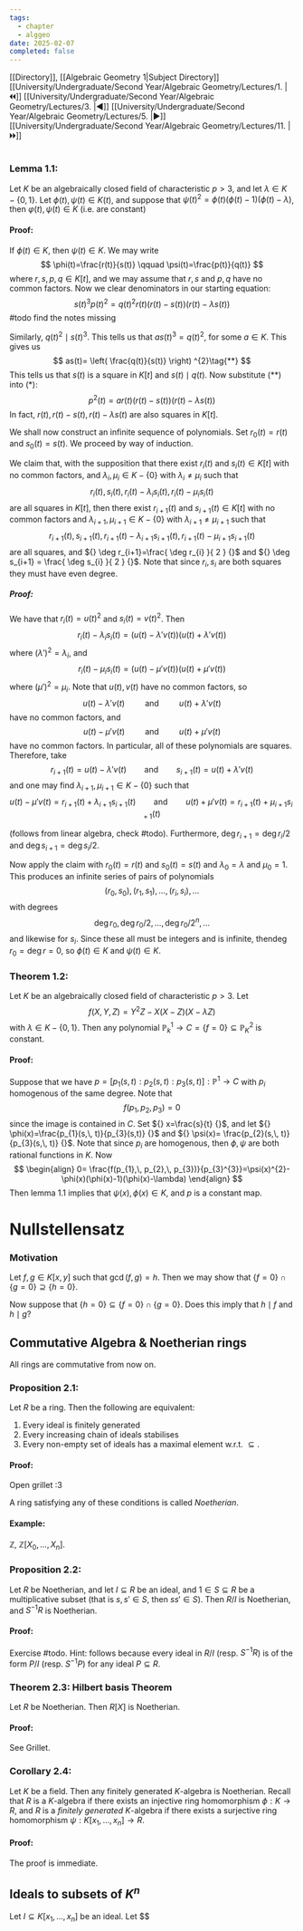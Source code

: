 ```yaml
---
tags:
  - chapter
  - alggeo
date: 2025-02-07
completed: false
---
```

[[Directory]], [[Algebraic Geometry 1|Subject Directory]]
[[University/Undergraduate/Second Year/Algebraic Geometry/Lectures/1. |🞀🞀]] [[University/Undergraduate/Second Year/Algebraic Geometry/Lectures/3. |◀]] [[University/Undergraduate/Second Year/Algebraic Geometry/Lectures/5. |▶]] [[University/Undergraduate/Second Year/Algebraic Geometry/Lectures/11. |🞂🞂]]
# 
## 
### Lemma 1.1:
Let $K$ be an algebraically closed field of characteristic $p>3 {}$, and let ${} \lambda \in K -\{ 0,\, 1 \} {}$. Let ${} \phi(t),\, \psi(t) \in K(t) {}$, and suppose that ${} \psi(t)^{2}=\phi(t)(\phi(t)-1)(\phi(t)-\lambda) {}$, then ${} \varphi(t),\, \psi(t) \in K {}$ (i.e. are constant)
#### Proof:
If ${} \phi(t) \in K {}$, then ${} \psi(t) \in K {}$. We may write
$$
\phi(t)=\frac{r(t)}{s(t)} \qquad \psi(t)=\frac{p(t)}{q(t)}
$$
where ${} r,\, s,\, p,\, q \in K[t] {}$, and we may assume that ${} r,\, s {}$ and ${} p,\, q {}$ have no common factors. Now we clear denominators in our starting equation:
$$
s(t)^{3}p(t)^{2}=q(t)^{2}r(t)(r(t)-s(t))(r(t)-\lambda s(t)) \tag{*}
$$
#todo find the notes missing

Similarly, ${} q(t)^{2} \mid  s(t)^{3} {}$. This tells us that ${} as(t)^{3}=q(t)^{2} {}$, for some ${} a \in K {}$. This gives us
$$
as(t)= \left( \frac{q(t)}{s(t)} \right) ^{2}\tag{**}
$$
This tells us that ${} s(t)$ is a square in ${} K[t]$ and ${} s(t) \mid q(t) {}$. Now substitute ${} (**) {}$ into ${} (*) {}$:
$$
p^{2}(t)=ar(t)(r(t)-s(t))(r(t)-\lambda s(t))
$$
In fact, ${} r(t),\, r(t)-s(t),\, r(t)-\lambda s(t) {}$ are also squares in ${} K[t] {}$. 

We shall now construct an infinite sequence of polynomials. Set ${} r_{0}(t)=r(t) {}$ and ${} s_{0}(t)=s(t) {}$. We proceed by way of induction.

We claim that, with the supposition that there exist ${} r_{i}(t) {}$ and ${} s_{i}(t) \in K[t] {}$ with no common factors, and ${} \lambda_{i},\, \mu_{i} \in K -\{ 0 \} {}$ with ${} \lambda_{i}\neq \mu_{i} {}$ such that 
$$
r_{i}(t),\, s_{i}(t),\, r_{i}(t)-\lambda_{i} s_{i}(t),\, r_{i}(t)-\mu_{i} s_{i}(t)
$$
are all squares in ${} K[t] {}$, then there exist ${} r_{i+1}(t) {}$ and ${} s_{i+1}(t) \in K[t] {}$ with no common factors and ${} \lambda_{i+1},\, \mu_{i+1} \in K-\{ 0 \} {}$ with ${} \lambda_{i+1}\neq \mu_{i+1} {}$ such that
$$
r_{i+1}(t),\, s_{i+1}(t),\, r_{i+1}(t)-\lambda_{i+1} s_{i+1}(t),\, r_{i+1}(t)-\mu_{i+1} s_{i+1}(t)
$$
are all squares, and ${} \deg r_{i+1}=\frac{ \deg r_{i} }{ 2 } {}$ and ${} \deg s_{i+1} = \frac{ \deg s_{i} }{ 2 } {}$. Note that since ${} r_{i},\, s_{i} {}$ are both squares they must have even degree. 
##### Proof:
We have that ${} r_{i}(t)=u(t)^{2} {}$ and ${} s_{i}(t)=v(t)^{2} {}$. Then
$$
r_{i}(t)-\lambda_{i} s_{i}(t)=(u(t)-\lambda'v(t))(u(t)+\lambda'v(t))
$$
where ${} (\lambda')^{2}=\lambda_{i} {}$, and 
$$
r_{i}(t)-\mu_{i} s_{i}(t)=(u(t)-\mu'v(t))(u(t)+\mu'v(t))
$$
where ${} (\mu')^{2}=\mu_{i} {}$. Note that ${} u(t),\, v(t) {}$ have no common factors, so
$$
u(t)-\lambda'v(t) \qquad \text{ and }\qquad u(t)+\lambda'v(t)
$$
have no common factors, and 
$$
u(t)-\mu'v(t) \qquad \text{ and }\qquad u(t)+\mu'v(t)
$$
have no common factors. In particular, all of these polynomials are squares. Therefore, take
$$
r_{i+1}(t)=u(t)-\lambda' v(t) \qquad \text{and} \qquad s_{i+1}(t)=u(t)+\lambda'v(t)
$$
and one may find ${} \lambda_{i+1},\, \mu_{i+1} \in K-\{ 0 \} {}$ such that 
$$
u(t)-\mu'v(t)=r_{i+1}(t)+\lambda_{i+1}s_{i+1}(t)\qquad \text{and}\qquad 
u(t)+\mu'v(t)=r_{i+1}(t)+\mu_{i+1}s_{i+1}(t)
$$

(follows from linear algebra, check #todo). Furthermore, ${} \deg r_{i+1}=\deg r_{i} / 2 {}$ and ${} \deg s_{i+1}=\deg  s_{i} / 2 {}$. 


Now apply the claim with ${} r_{0}(t)=r(t) {}$ and ${} s_{0}(t)=s(t) {}$ and $\lambda_{0}=\lambda {}$ and ${} \mu_{0}=1 {}$. This produces an infinite series of pairs of polynomials
$$
(r_{0},\, s_{0}),\, (r_{1},\, s_{1}),\,\dots,\,(r_{i},\, s_{i}),\,\dots
$$
with degrees
$$
\deg r_{0},\, \deg r_{0}/2,\,\dots,\,\deg r_{0} / 2^{n},\,\dots
$$
and likewise for ${} s_{i} {}$. Since these all must be integers and is infinite, then${} \deg r_{0}=\deg r=0 {}$, so ${} \phi(t) \in K {}$ and ${} \psi(t) \in K {}$.
### Theorem 1.2:
Let $K {}$ be an algebraically closed field of characteristic $p>3 {}$. Let 
$$
f(X,\, Y,\, Z)=Y^{2}Z-X(X-Z)(X-\lambda Z)
$$
with ${} \lambda \in K -\{ 0,\, 1 \} {}$. Then any polynomial ${} \mathbb{P}_{k}^{1}\to{}C=\{ f=0 \} \subseteq \mathbb{P}_{K}^{2} {}$ is constant. 
#### Proof:
Suppose that we have ${} p=[p_{1}(s,\, t):p_{2}(s,\, t):p_{3}(s,\, t)]:\mathbb{P}^{1} \to{}C {}$ with ${} p_{i}$ homogenous of the same degree. Note that
$$
f(p_{1},\, p_{2},\, p_{3})=0
$$
since the image is contained in $C$. Set ${} x=\frac{s}{t} {}$, and let ${} \phi(x)=\frac{p_{1}(s,\, t)}{p_{3}(s,t)} {}$ and ${} \psi(x)= \frac{p_{2}(s,\, t)}{p_{3}(s,\, t)}  {}$. Note that since ${} p_{i}$ are homogenous, then $\phi,\, \psi {}$ are both rational functions in $K$. Now 
$$
\begin{align}
0= \frac{f(p_{1},\, p_{2},\, p_{3})}{p_{3}^{3}}=\psi(x)^{2}-\phi(x)(\phi(x)-1)(\phi(x)-\lambda)
\end{align}
$$
Then lemma 1.1 implies that ${} \psi(x),\, \phi(x) \in K {}$, and $p {}$ is a constant map. 
# Nullstellensatz
### Motivation
Let ${} f,\, g \in K[x,\, y] {}$ such that ${} \gcd(f,\, g)=h {}$. Then we may show that ${} \{ f=0 \} \cap  \{ g=0 \} \supseteq \{ h=0 \} {}$. 

Now suppose that ${} \{ h= 0\} \subseteq \{ f=0 \} \cap  \{ g=0 \} {}$. Does this imply that ${} h \mid f {}$ and ${} h \mid g {}$?
## Commutative Algebra & Noetherian rings
All rings are commutative from now on. 
### Proposition 2.1:
Let ${} R$ be a ring. Then the following are equivalent: 
1. Every ideal is finitely generated
2. Every increasing chain of ideals stabilises
3. Every non-empty set of ideals has a maximal element w.r.t. ${} {\subseteq} {}$. 
#### Proof:
Open grillet :3

A ring satisfying any of these conditions is called *Noetherian*. 
#### Example:
$\mathbb{Z} {}$, ${} \mathbb{Z}[X_{0},\,\dots,\,X_{n}] {}$.
### Proposition 2.2:
Let $R$ be Noetherian, and let ${} I \subseteq R {}$ be an ideal, and ${} 1 \in S \subseteq R {}$ be a multiplicative subset (that is ${} s,\, s' \in S {}$, then ${} ss' \in S {}$). Then $R/I {}$ is Noetherian, and $S^{-1}R {}$ is Noetherian.
#### Proof:
Exercise #todo. Hint: follows because every ideal in $R/I {}$ (resp. $S^{-1}R {}$) is of the form ${} P /I {}$ (resp. ${} S^{-1}P {}$) for any ideal ${} P \subseteq R {}$. 
### Theorem 2.3: Hilbert basis Theorem
Let ${} R$ be Noetherian. Then $R[X]$ is Noetherian. 
#### Proof:
See Grillet. 
### Corollary 2.4:
Let $K {}$ be a field. Then any finitely generated $K$-algebra is Noetherian. Recall that $R$ is a $K$-algebra if there exists an injective ring homomorphism $\phi:K\to{}R {}$, and $R$ is a *finitely generated* $K$-algebra if there exists a surjective ring homomorphism ${} \psi :K[x_{1},\,\dots,\,x_{n}]\to{}R {}$. 
#### Proof:
The proof is immediate. 
## Ideals to subsets of ${} K^{n} {}$
Let ${} I \subseteq K[x_{1},\,\dots,\,x_{n}] {}$ be an ideal. Let $$